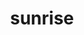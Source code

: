 ---
layout: smileys&emotion
title: sunrise
emoji: sunrise
permalink: 🌅.html
image: assets/img/3moji/sunrise.png
---